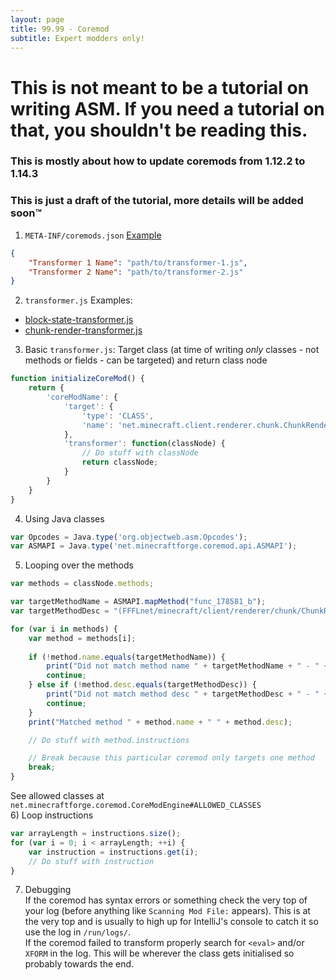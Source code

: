 ```yaml
---
layout: page
title: 99.99 - Coremod
subtitle: Expert modders only!
---
```


# This is not meant to be a tutorial on writing ASM. If you need a tutorial on that, you shouldn't be reading this.
### This is mostly about how to update coremods from 1.12.2 to 1.14.3

### This is just a draft of the tutorial, more details will be added soon™️

1) `META-INF/coremods.json` [Example](https://github.com/Cadiboo/NoCubes/tree/master/src/main/resources/META-INF/coremods.json)
```json
{
	"Transformer 1 Name": "path/to/transformer-1.js",
	"Transformer 2 Name": "path/to/transformer-2.js"
}
```  
2) `transformer.js` Examples:  
- [block-state-transformer.js](https://github.com/Cadiboo/NoCubes/blob/1.14.3/src/main/resources/block-state-transformer.js)  
- [chunk-render-transformer.js](https://github.com/Cadiboo/NoCubes/blob/1.14.3/src/main/resources/chunk-render-transformer.js)  

3) Basic `transformer.js`: Target class (at time of writing _only_ classes - not methods or fields - can be targeted) and return class node
```javascript
function initializeCoreMod() {
	return {
		'coreModName': {
			'target': {
				'type': 'CLASS',
				'name': 'net.minecraft.client.renderer.chunk.ChunkRender'
			},
			'transformer': function(classNode) {
				// Do stuff with classNode
				return classNode;
			}
		}
	}
}
```  
4) Using Java classes
```javascript
var Opcodes = Java.type('org.objectweb.asm.Opcodes');
var ASMAPI = Java.type('net.minecraftforge.coremod.api.ASMAPI');
```  
5) Looping over the methods
```javascript
var methods = classNode.methods;

var targetMethodName = ASMAPI.mapMethod("func_178581_b");
var targetMethodDesc = "(FFFLnet/minecraft/client/renderer/chunk/ChunkRenderTask;)V";

for (var i in methods) {
	var method = methods[i];
	
	if (!method.name.equals(targetMethodName)) {
		print("Did not match method name " + targetMethodName + " - " + method.name);
		continue;
	} else if (!method.desc.equals(targetMethodDesc)) {
		print("Did not match method desc " + targetMethodDesc + " - " + method.desc);
		continue;
	}
	print("Matched method " + method.name + " " + method.desc);

	// Do stuff with method.instructions

	// Break because this particular coremod only targets one method
	break;
}
```
See allowed classes at `net.minecraftforge.coremod.CoreModEngine#ALLOWED_CLASSES`   
6) Loop instructions
```javascript
var arrayLength = instructions.size();
for (var i = 0; i < arrayLength; ++i) {
	var instruction = instructions.get(i);
	// Do stuff with instruction
}
```  
7) Debugging  
If the coremod has syntax errors or something check the very top of your log (before anything like `Scanning Mod File:` appears). This is at the very top and is usually to high up for IntelliJ's console to catch it so use the log in `/run/logs/`.  
If the coremod failed to transform properly search for `<eval>` and/or `XFORM` in the log. This will be wherever the class gets initialised so probably towards the end.
